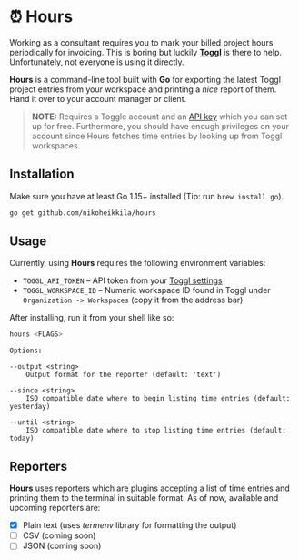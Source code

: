 # ⏰ Hours

Working as a consultant requires you to mark your billed project hours periodically for invoicing. This is boring but luckily [**Toggl**][toggl] is there to help. Unfortunately, not everyone is using it directly.

**Hours** is a command-line tool built with **Go** for exporting the latest Toggl project entries from your workspace and printing a _nice_ report of them. Hand it over to your account manager or client.

> **NOTE:** Requires a Toggle account and an [API key][api] which you can set up for free. Furthermore, you should have enough privileges on your account since Hours fetches time entries by looking up from Toggl workspaces.

## Installation

Make sure you have at least Go 1.15+ installed (Tip: run `brew install go`).

```sh
go get github.com/nikoheikkila/hours
```

## Usage

Currently, using **Hours** requires the following environment variables:

- `TOGGL_API_TOKEN` – API token from your [Toggl settings][api]
- `TOGGL_WORKSPACE_ID` – Numeric workspace ID found in Toggl under `Organization -> Workspaces` (copy it from the address bar)

After installing, run it from your shell like so:

```sh
hours <FLAGS>
```

```plain
Options:

--output <string>
    Output format for the reporter (default: 'text')

--since <string>
    ISO compatible date where to begin listing time entries (default: yesterday)

--until <string>
    ISO compatible date where to stop listing time entries (default: today)
```

## Reporters

**Hours** uses reporters which are plugins accepting a list of time entries and printing them to the terminal in suitable format. As of now, available and upcoming reporters are:

- [x] Plain text (uses _termenv_ library for formatting the output)
- [ ] CSV (coming soon)
- [ ] JSON (coming soon)

[toggl]: https://toggl.com/
[api]: https://track.toggl.com/profile
